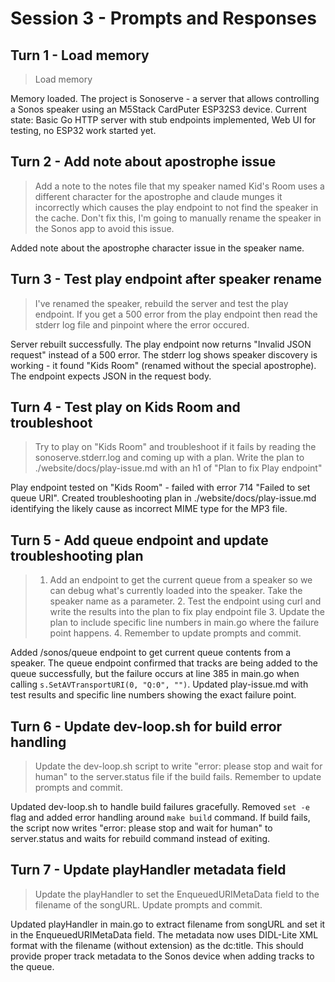 # Session 3 - Prompts and Responses

## Turn 1 - Load memory

> Load memory

Memory loaded. The project is Sonoserve - a server that allows controlling a Sonos speaker using an M5Stack CardPuter ESP32S3 device. Current state: Basic Go HTTP server with stub endpoints implemented, Web UI for testing, no ESP32 work started yet.

## Turn 2 - Add note about apostrophe issue

> Add a note to the notes file that my speaker named Kid's Room uses a different character for the apostrophe and claude munges it incorrectly which causes the play endpoint to not find the speaker in the cache. Don't fix this, I'm going to manually rename the speaker in the Sonos app to avoid this issue.

Added note about the apostrophe character issue in the speaker name.

## Turn 3 - Test play endpoint after speaker rename

> I've renamed the speaker, rebuild the server and test the play endpoint. If you get a 500 error from the play endpoint then read the stderr log file and pinpoint where the error occured.

Server rebuilt successfully. The play endpoint now returns "Invalid JSON request" instead of a 500 error. The stderr log shows speaker discovery is working - it found "Kids Room" (renamed without the special apostrophe). The endpoint expects JSON in the request body.

## Turn 4 - Test play on Kids Room and troubleshoot

> Try to play on "Kids Room" and troubleshoot if it fails by reading the sonoserve.stderr.log and coming up with a plan. Write the plan to ./website/docs/play-issue.md with an h1 of "Plan to fix Play endpoint"

Play endpoint tested on "Kids Room" - failed with error 714 "Failed to set queue URI". Created troubleshooting plan in ./website/docs/play-issue.md identifying the likely cause as incorrect MIME type for the MP3 file.

## Turn 5 - Add queue endpoint and update troubleshooting plan

> 1. Add an endpoint to get the current queue from a speaker so we can debug what's currently loaded into the speaker. Take the speaker name as a parameter. 2. Test the endpoint using curl and write the results into the plan to fix play endpoint file 3. Update the plan to include specific line numbers in main.go where the failure point happens. 4. Remember to update prompts and commit.

Added /sonos/queue endpoint to get current queue contents from a speaker. The queue endpoint confirmed that tracks are being added to the queue successfully, but the failure occurs at line 385 in main.go when calling `s.SetAVTransportURI(0, "Q:0", "")`. Updated play-issue.md with test results and specific line numbers showing the exact failure point.

## Turn 6 - Update dev-loop.sh for build error handling

> Update the dev-loop.sh script to write "error: please stop and wait for human" to the server.status file if the build fails. Remember to update prompts and commit.

Updated dev-loop.sh to handle build failures gracefully. Removed `set -e` flag and added error handling around `make build` command. If build fails, the script now writes "error: please stop and wait for human" to server.status and waits for rebuild command instead of exiting.

## Turn 7 - Update playHandler metadata field

> Update the playHandler to set the EnqueuedURIMetaData field to the filename of the songURL. Update prompts and commit.

Updated playHandler in main.go to extract filename from songURL and set it in the EnqueuedURIMetaData field. The metadata now uses DIDL-Lite XML format with the filename (without extension) as the dc:title. This should provide proper track metadata to the Sonos device when adding tracks to the queue.